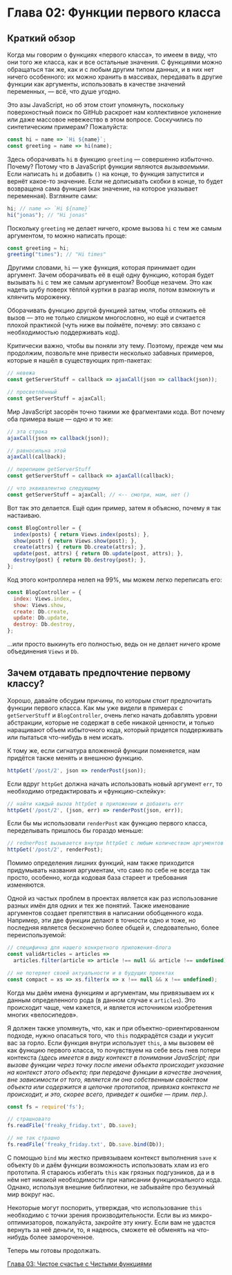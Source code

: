 # Глава 02: Функции первого класса

## Краткий обзор

Когда мы говорим о функциях «первого класса», то имеем в виду, что они того же класса, как и все остальные значения. С функциями можно обращаться так же, как и с любым другим типом данных, и в них нет ничего особенного: их можно хранить в массивах, передавать в другие функции как аргументы, использовать в качестве значений переменных, — всё, что душе угодно.

Это азы JavaScript, но об этом стоит упомянуть, поскольку поверхностный поиск по GitHub раскроет нам коллективное уклонение или даже массовое невежество в этом вопросе. Соскучились по синтетическим примерам? Пожалуйста:

```js
const hi = name => `Hi ${name}`;
const greeting = name => hi(name);
```

Здесь оборачивать `hi` в функцию `greeting` — совершенно избыточно. Почему? Потому что в JavaScript функции являются *вызываемыми*. Если написать `hi` и добавить `()` на конце, то функция запустится и вернёт какое-то значение. Если не дописывать скобки в конце, то будет возвращена сама функция (как значение, на которое указывает переменная). Взгляните сами:

```js
hi; // name => `Hi ${name}`
hi("jonas"); // "Hi jonas"
```

Поскольку `greeting` не делает ничего, кроме вызова `hi` с тем же самым аргументом, то можно написать проще:

```js
const greeting = hi;
greeting("times"); // "Hi times"
```

Другими словами, `hi` — уже функция, которая принимает один аргумент. Зачем оборачивать её в ещё одну функцию, которая будет вызывать `hi` с тем же самым аргументом? Вообще незачем. Это как надеть шубу поверх тёплой куртки в разгар июля, потом взмокнуть и клянчить мороженку.

Оборачивать функцию другой функцией затем, чтобы отложить её вызов — это не только слишком многословно, но ещё и считается плохой практикой (чуть ниже вы поймёте, почему: это связано с необходимостью поддерживать код).

Критически важно, чтобы вы поняли эту тему. Поэтому, прежде чем мы продолжим, позвольте мне привести несколько забавных примеров, которые я нашёл в существующих npm-пакетах:

```js
// невежа
const getServerStuff = callback => ajaxCall(json => callback(json));

// просветлённый
const getServerStuff = ajaxCall;
```

Мир JavaScript засорён точно такими же фрагментами кода. Вот почему оба примера выше — одно и то же:

```js
// эта строка
ajaxCall(json => callback(json));

// равносильна этой
ajaxCall(callback);

// перепишем getServerStuff
const getServerStuff = callback => ajaxCall(callback);

// что эквивалентно следующему
const getServerStuff = ajaxCall; // <-- смотри, мам, нет ()
```

Вот так это делается. Ещё один пример, затем я объясню, почему я так настаиваю.

```js
const BlogController = {
  index(posts) { return Views.index(posts); },
  show(post) { return Views.show(post); },
  create(attrs) { return Db.create(attrs); },
  update(post, attrs) { return Db.update(post, attrs); },
  destroy(post) { return Db.destroy(post); },
};
```

Код этого контроллера нелеп на 99%, мы можем легко переписать его:

```js
const BlogController = {
  index: Views.index,
  show: Views.show,
  create: Db.create,
  update: Db.update,
  destroy: Db.destroy,
};
```

...или просто выкинуть его полностью, ведь он не делает ничего кроме объединения `Views` и `Db`.

## Зачем отдавать предпочтение первому классу?

Хорошо, давайте обсудим причины, по которым стоит предпочитать функции первого класса. Как мы уже видели в примерах с `getServerStuff` и `BlogController`, очень легко начать добавлять уровни абстракции, которые не содержат в себе никакой ценности, и только наращивают объем избыточного кода, который придется поддерживать или пытаться что-нибудь в нем искать.

К тому же, если сигнатура вложенной функции поменяется, нам придётся также менять и внешнюю функцию.

```js
httpGet('/post/2', json => renderPost(json));
```

Если вдруг `httpGet` должна начать использовать новый аргумент `err`, то необходимо отредактировать и «функцию-склейку»:

```js
// найти каждый вызов httpGet в приложении и добавить err
httpGet('/post/2', (json, err) => renderPost(json, err));
```

Если бы мы использовали `renderPost` как функцию первого класса, переделывать пришлось бы гораздо меньше:

```js
// rednerPost вызывается внутри httpGet с любым количеством аргументов
httpGet('/post/2', renderPost);
```
Помимо определения лишних функций, нам также приходится придумывать названия аргументам, что само по себе не всегда так просто, особенно, когда кодовая база стареет и требования изменяются.

Одной из частых проблем в проектах является как раз использование разных имён для одних и тех же понятий. Также именование аргументов создает препятствия в написании обобщенного кода. Например, эти две функции делают в точности одно и тоже, но последняя является бесконечно более общей и, следовательно, более переиспользуемой:

```js
// специфична для нашего конкретного приложения-блога
const validArticles = articles =>
  articles.filter(article => article !== null && article !== undefined),

// не потеряет своей актуальности и в будущих проектах
const compact = xs => xs.filter(x => x !== null && x !== undefined);
```

Когда мы даём имена функциям и аргументам, мы привязываем их к данным определенного рода (в данном случае к `articles`). Это происходит чаще, чем кажется, и является источником изобретения многих «велосипедов». 

Я должен также упомянуть, что, как и при объектно-ориентированном подходе, нужно опасаться того, что `this` подкрадётся сзади и укусит вас за горло. Если функция внутри использует `this`, а мы вызовем её как функцию первого класса, то почувствуем на себе весь гнев потери контекста *(здесь имеется в виду контекст в понимании JavaScript; при вызове функции через точку после имени объекта происходит указание на контекст этого объекта; при передаче функции в качестве значения, вне зависимости от того, является ли она собственным свойством объекта или содержится в цепочке прототипов, привязка контекста не происходит, и это, скорее всего, приведет к ошибке — прим. пер.)*.

```js
const fs = require('fs');

// страшновато
fs.readFile('freaky_friday.txt', Db.save);

// не так страшно
fs.readFile('freaky_friday.txt', Db.save.bind(Db));

```

С помощью `bind` мы жестко привязываем контекст выполнения `save` к объекту `Db` и даём функции возможность использовать хлам из его прототипа. Я стараюсь избегать `this` как грязных подгузников, да и в нём нет никакой необходимости при написании функционального кода. Однако, используя внешние библиотеки, не забывайте про безумный мир вокруг нас.

Некоторые могут поспорить, утверждая, что использование `this` необходимо с точки зрения производительности. Если вы из микро-оптимизаторов, пожалуйста, закройте эту книгу. Если вам не удастся вернуть за неё деньги, то, я надеюсь, сможете её обменять на что-нибудь более замороченное.

Теперь мы готовы продолжать.

[Глава 03: Чистое счастье с Чистыми функциями](ch03-ru.md)
